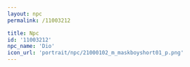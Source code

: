 ```yaml
---
layout: npc
permalink: /11003212

title: Npc
id: '11003212'
npc_name: 'Dio'
icon_url: 'portrait/npc/21000102_m_maskboyshort01_p.png'
---
```


